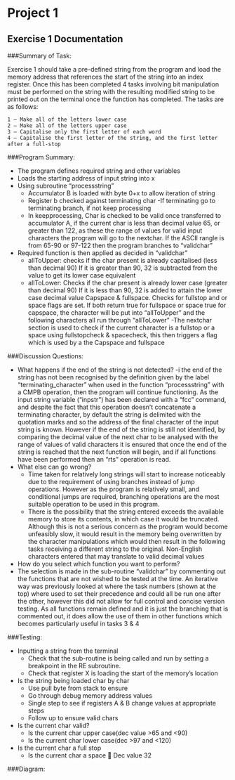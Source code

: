 # Project 1
## Exercise 1 Documentation 

###Summary of Task:

Exercise 1 should take a pre-defined string from the program and load the memory address that references the start of the string into an index register. Once this has been completed 4 tasks involving bit manipulation must be performed on the string with the resulting modified string to be printed out on the terminal once the function has completed. The tasks are as follows:

	1 – Make all of the letters lower case 
	2 – Make all of the letters upper case  
	3 – Capitalise only the first letter of each word
	4 – Capitalise the first letter of the string, and the first letter after a full-stop

###Program Summary:

- The program defines required string and other variables
- Loads the starting address of input string into x
-	Using subroutine “processstring” 
    - Accumulator B is loaded with byte 0+x to allow iteration of string
    - Register b checked against terminating char
      -If terminating go to terminating branch, if not keep processing
    -	In keepprocessing, Char is checked to be valid once transferred to accumulator A, if the current char is less than decimal value 65, or greater than 122, as these the range of values for valid input characters the program will go to the nextchar. If the ASCII rangle is from 65-90 or 97-122 then the program branches to “validchar”
  -	Required function is then applied as decided in “validchar”
    -	allToUpper: checks if the char present is already capitalised (less than decimal 90) If it is greater than 90, 32 is subtracted from the value to get its lower case equivalent
    -	allToLower: Checks if the char present is already lower case (greater than decimal 90) If it is less than 90, 32 is added to attain the lower case decimal value Capspace & fullspace. Checks for fullstop and or space flags are set. If both return true for fullspace or space true for capspace, the character will be put into “allToUpper” and the following characters all run through “allToLower”
  -The nextchar section is used to check if the current character is a fullstop or a space using fullstopcheck & spacecheck, this then triggers a flag which is used by a the Capspace and fullspace

###Discussion Questions:

- What happens if the end of the string is not detected?
-i the end of the string has not been recognised by the definition given by the label “terminating_character” when used in the function “processstring” with a CMPB operation, then the program will continue functioning. As the input string variable (“inpstr”) has been declared with a “fcc” command, and despite the fact that this operation doesn’t concatenate a terminating character, by default the string is delimited with the quotation marks and so the address of the final character of the input string is known. However if the end of the string is still not identified, by comparing the decimal value of the next char to be analysed with the range of values of valid characters it is ensured that once the end of the string is reached that the next function will begin, and if all functions have been performed then an “rts” operation is read.
- What else can go wrong?
    -	Time taken for relatively long strings will start to increase noticeably due to the requirement of using branches instead of jump operations. However as the program is relatively small, and conditional jumps are required, branching operations are the most suitable operation to be used in this program.
    -	There is the possibility that the string entered exceeds the available memory to store its contents, in which case it would be truncated. Although this is not a serious concern as the program would become unfeasibly slow, it would result in the memory being overwritten by the character manipulations which would then result in the following tasks receiving a different string to the original.	Non-English characters entered that may translate to valid decimal values
 -	How do you select which function you want to perform?
  -	The selection is made in the sub-routine “validchar” by commenting out the functions that are not wished to be tested at the time. An iterative way was previously looked at where the task numbers (shown at the top) where used to set their precedence and could all be run one after the other, however this did not allow for full control and concise version testing. As all functions remain defined and it is just the branching that is commented out, it does allow the use of them in other functions which becomes particularly useful in tasks 3 & 4

###Testing:

  -	Inputting a string from the terminal 
    -	Check that the sub-routine is being called and run by setting a breakpoint in the RE subroutine.
    -	Check that register X is loading the start of the memory’s location
  -	Is the string being loaded char by char
    -	Use pull byte from stack to ensure
    -	Go through debug memory address values
    -	Single step to see if registers A & B change values at appropriate steps
    -	Follow up to ensure valid chars
  -	Is the current char valid?
    -	Is the current char upper case(dec value >65 and <90)
    -	Is the current char lower case(dec >97 and <120) 
  -	Is the current char a full stop
	-	Is the current char a space
	Dec value 32

###Diagram:
 
